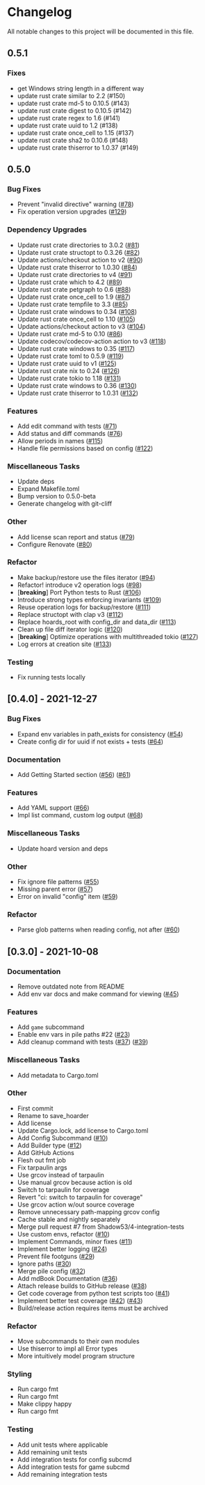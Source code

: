 # Changelog

All notable changes to this project will be documented in this file.

## 0.5.1

### Fixes

- get Windows string length in a different way
- update rust crate similar to 2.2 (#150)
- update rust crate md-5 to 0.10.5 (#143)
- update rust crate digest to 0.10.5 (#142)
- update rust crate regex to 1.6 (#141)
- update rust crate uuid to 1.2 (#138)
- update rust crate once_cell to 1.15 (#137)
- update rust crate sha2 to 0.10.6 (#148)
- update rust crate thiserror to 1.0.37 (#149)

## 0.5.0

### Bug Fixes

- Prevent "invalid directive" warning ([#78](https://github.com/Shadow53/hoard/issues/78))
- Fix operation version upgrades ([#129](https://github.com/Shadow53/hoard/issues/129))

### Dependency Upgrades

- Update rust crate directories to 3.0.2 ([#81](https://github.com/Shadow53/hoard/issues/81))
- Update rust crate structopt to 0.3.26 ([#82](https://github.com/Shadow53/hoard/issues/82))
- Update actions/checkout action to v2 ([#90](https://github.com/Shadow53/hoard/issues/90))
- Update rust crate thiserror to 1.0.30 ([#84](https://github.com/Shadow53/hoard/issues/84))
- Update rust crate directories to v4 ([#91](https://github.com/Shadow53/hoard/issues/91))
- Update rust crate which to 4.2 ([#89](https://github.com/Shadow53/hoard/issues/89))
- Update rust crate petgraph to 0.6 ([#88](https://github.com/Shadow53/hoard/issues/88))
- Update rust crate once_cell to 1.9 ([#87](https://github.com/Shadow53/hoard/issues/87))
- Update rust crate tempfile to 3.3 ([#85](https://github.com/Shadow53/hoard/issues/85))
- Update rust crate windows to 0.34 ([#108](https://github.com/Shadow53/hoard/issues/108))
- Update rust crate once_cell to 1.10 ([#105](https://github.com/Shadow53/hoard/issues/105))
- Update actions/checkout action to v3 ([#104](https://github.com/Shadow53/hoard/issues/104))
- Update rust crate md-5 to 0.10 ([#86](https://github.com/Shadow53/hoard/issues/86))
- Update codecov/codecov-action action to v3 ([#118](https://github.com/Shadow53/hoard/issues/118))
- Update rust crate windows to 0.35 ([#117](https://github.com/Shadow53/hoard/issues/117))
- Update rust crate toml to 0.5.9 ([#119](https://github.com/Shadow53/hoard/issues/119))
- Update rust crate uuid to v1 ([#125](https://github.com/Shadow53/hoard/issues/125))
- Update rust crate nix to 0.24 ([#126](https://github.com/Shadow53/hoard/issues/126))
- Update rust crate tokio to 1.18 ([#131](https://github.com/Shadow53/hoard/issues/131))
- Update rust crate windows to 0.36 ([#130](https://github.com/Shadow53/hoard/issues/130))
- Update rust crate thiserror to 1.0.31 ([#132](https://github.com/Shadow53/hoard/issues/132))

### Features

- Add edit command with tests ([#71](https://github.com/Shadow53/hoard/issues/71))
- Add status and diff commands ([#76](https://github.com/Shadow53/hoard/issues/76))
- Allow periods in names ([#115](https://github.com/Shadow53/hoard/issues/115))
- Handle file permissions based on config ([#122](https://github.com/Shadow53/hoard/issues/122))

### Miscellaneous Tasks

- Update deps
- Expand Makefile.toml
- Bump version to 0.5.0-beta
- Generate changelog with git-cliff

### Other

- Add license scan report and status ([#79](https://github.com/Shadow53/hoard/issues/79))
- Configure Renovate ([#80](https://github.com/Shadow53/hoard/issues/80))

### Refactor

- Make backup/restore use the files iterator ([#94](https://github.com/Shadow53/hoard/issues/94))
- Refactor! introduce v2 operation logs ([#98](https://github.com/Shadow53/hoard/issues/98))
- [**breaking**] Port Python tests to Rust ([#106](https://github.com/Shadow53/hoard/issues/106))
- Introduce strong types enforcing invariants ([#109](https://github.com/Shadow53/hoard/issues/109))
- Reuse operation logs for backup/restore ([#111](https://github.com/Shadow53/hoard/issues/111))
- Replace structopt with clap v3 ([#112](https://github.com/Shadow53/hoard/issues/112))
- Replace hoards_root with config_dir and data_dir ([#113](https://github.com/Shadow53/hoard/issues/113))
- Clean up file diff iterator logic ([#120](https://github.com/Shadow53/hoard/issues/120))
- [**breaking**] Optimize operations with multithreaded tokio ([#127](https://github.com/Shadow53/hoard/issues/127))
- Log errors at creation site ([#133](https://github.com/Shadow53/hoard/issues/133))

### Testing

- Fix running tests locally

## [0.4.0] - 2021-12-27

### Bug Fixes

- Expand env variables in path_exists for consistency ([#54](https://github.com/Shadow53/hoard/issues/54))
- Create config dir for uuid if not exists + tests ([#64](https://github.com/Shadow53/hoard/issues/64))

### Documentation

- Add Getting Started section ([#56](https://github.com/Shadow53/hoard/issues/56)) ([#61](https://github.com/Shadow53/hoard/issues/61))

### Features

- Add YAML support ([#66](https://github.com/Shadow53/hoard/issues/66))
- Impl list command, custom log output ([#68](https://github.com/Shadow53/hoard/issues/68))

### Miscellaneous Tasks

- Update hoard version and deps

### Other

- Fix ignore file patterns ([#55](https://github.com/Shadow53/hoard/issues/55))
- Missing parent error ([#57](https://github.com/Shadow53/hoard/issues/57))
- Error on invalid "config" item ([#59](https://github.com/Shadow53/hoard/issues/59))

### Refactor

- Parse glob patterns when reading config, not after ([#60](https://github.com/Shadow53/hoard/issues/60))

## [0.3.0] - 2021-10-08

### Documentation

- Remove outdated note from README
- Add env var docs and make command for viewing ([#45](https://github.com/Shadow53/hoard/issues/45))

### Features

- Add `game` subcommand
- Enable env vars in pile paths #22 ([#23](https://github.com/Shadow53/hoard/issues/23))
- Add cleanup command with tests ([#37](https://github.com/Shadow53/hoard/issues/37)) ([#39](https://github.com/Shadow53/hoard/issues/39))

### Miscellaneous Tasks

- Add metadata to Cargo.toml

### Other

- First commit
- Rename to save_hoarder
- Add license
- Update Cargo.lock, add license to Cargo.toml
- Add Config Subcommand ([#10](https://github.com/Shadow53/hoard/issues/10))
- Add Builder type ([#12](https://github.com/Shadow53/hoard/issues/12))
- Add GitHub Actions
- Flesh out fmt job
- Fix tarpaulin args
- Use grcov instead of tarpaulin
- Use manual grcov because action is old
- Switch to tarpaulin for coverage
- Revert "ci: switch to tarpaulin for coverage"
- Use grcov action w/out source coverage
- Remove unnecessary path-mapping grcov config
- Cache stable and nightly separately
- Merge pull request #7 from Shadow53/4-integration-tests
- Use custom envs, refactor ([#10](https://github.com/Shadow53/hoard/issues/10))
- Implement Commands, minor fixes ([#11](https://github.com/Shadow53/hoard/issues/11))
- Implement better logging ([#24](https://github.com/Shadow53/hoard/issues/24))
- Prevent file footguns ([#29](https://github.com/Shadow53/hoard/issues/29))
- Ignore paths ([#30](https://github.com/Shadow53/hoard/issues/30))
- Merge pile config ([#32](https://github.com/Shadow53/hoard/issues/32))
- Add mdBook Documentation ([#36](https://github.com/Shadow53/hoard/issues/36))
- Attach release builds to GitHub release ([#38](https://github.com/Shadow53/hoard/issues/38))
- Get code coverage from python test scripts too ([#41](https://github.com/Shadow53/hoard/issues/41))
- Implement better test coverage ([#42](https://github.com/Shadow53/hoard/issues/42)) ([#43](https://github.com/Shadow53/hoard/issues/43))
- Build/release action requires items must be archived

### Refactor

- Move subcommands to their own modules
- Use thiserror to impl all Error types
- More intuitively model program structure

### Styling

- Run cargo fmt
- Run cargo fmt
- Make clippy happy
- Run cargo fmt

### Testing

- Add unit tests where applicable
- Add remaining unit tests
- Add integration tests for config subcmd
- Add integration tests for game subcmd
- Add remaining integration tests

<!-- generated by git-cliff -->
